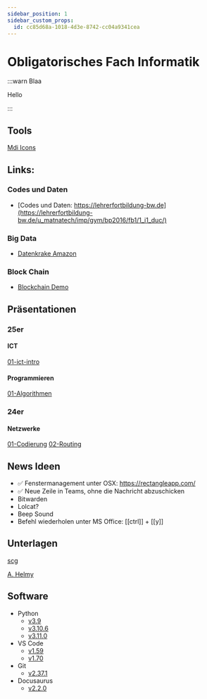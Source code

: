 ```yaml
---
sidebar_position: 1
sidebar_custom_props:
  id: cc85d68a-1018-4d3e-8742-cc04a9341cea
---
```


# Obligatorisches Fach Informatik

:::warn Blaa

Hello

:::

## Tools

[Mdi Icons](/mdi)

## Links:
### Codes und Daten
- [Codes und Daten: https://lehrerfortbildung-bw.de](https://lehrerfortbildung-bw.de/u_matnatech/imp/gym/bp2016/fb1/1_i1_duc/)
### Big Data
- [Datenkrake Amazon](https://www.srf.ch/news/wirtschaft/datenauskunft-post-von-amazon-164-zip-files)
### Block Chain
- [Blockchain Demo](https://andersbrownworth.com/blockchain/blockchain)

## Präsentationen

### 25er
#### ICT

[01-ict-intro](/p/01-ict-intro.html)

#### Programmieren
[01-Algorithmen](/p/Programmieren/Algorithmen/01-algorithmen.html)

### 24er
#### Netzwerke

[01-Codierung](/p/Netzwerke/Codierung/01-codierung.html)
[02-Routing](/p/Netzwerke/Routing/presentation.html)

## News Ideen
- ✅ Fenstermanagement unter OSX: https://rectangleapp.com/
- ✅ Neue Zeile in Teams, ohne die Nachricht abzuschicken
- Bitwarden
- Lolcat?
- Beep Sound
- Befehl wiederholen unter MS Office: [[ctrl]] + [[y]]

## Unterlagen

[scg](https://erzbe-my.sharepoint.com/personal/andres_scheidegger_gbsl_ch/_layouts/15/onedrive.aspx?id=%2Fpersonal%2Fandres%5Fscheidegger%5Fgbsl%5Fch%2FDocuments%2FIN)

[A. Helmy](https://sites.google.com/view/praktikuminformatik/agenda-4-gym-ef)

## Software

- Python
  - [v3.9](/software-installation/python/v3.9)
  - [v3.10.6](/software-installation/python/v3.10.6)
  - [v3.11.0](/software-installation/python/v3.11.0)
- VS Code
  - [v1.59](/software-installation/vs-code/v1.59)
  - [v1.70](/software-installation/vs-code/v1.70)
- Git
  - [v2.37.1](/software-installation/git/v2.37.1)
- Docusaurus
  - [v2.2.0](/docusaurus/v2.2.0)
